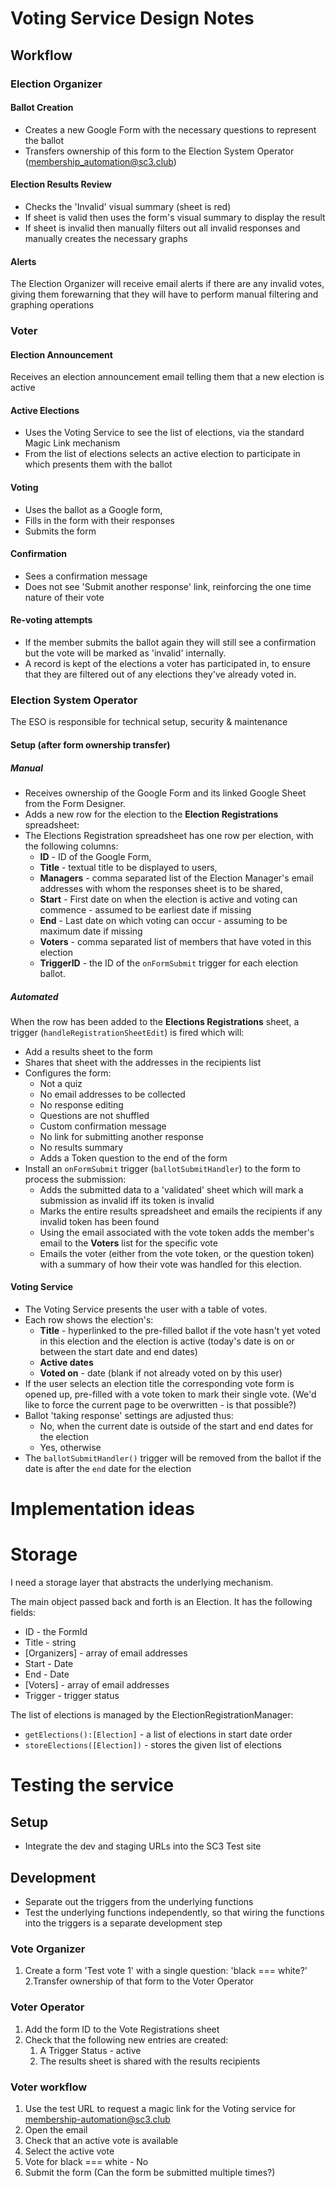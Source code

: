 # Voting Service Design Notes
## Workflow
### Election Organizer
#### Ballot Creation
* Creates a new Google Form with the necessary questions to represent the ballot
* Transfers ownership of this form to the Election System Operator (membership_automation@sc3.club)
#### Election Results Review
* Checks the 'Invalid' visual summary (sheet is red)
* If sheet is valid then uses the form's visual summary to display the result
* If sheet is invalid then manually filters out all invalid responses and manually creates the necessary graphs
#### Alerts
The Election Organizer will receive email alerts if there are any invalid votes, giving them forewarning that they will have to perform manual filtering and graphing operations
### Voter
#### Election Announcement
Receives an election announcement email telling them that a new election is active
#### Active Elections
* Uses the Voting Service to see the list of elections, via the standard Magic Link mechanism
* From the list of elections selects an active election to participate in which presents them with the ballot
#### Voting
* Uses the ballot as a Google form,
* Fills in the form with their responses
* Submits the form
#### Confirmation
* Sees a confirmation message
* Does not see 'Submit another response' link, reinforcing the one time nature of their vote
#### Re-voting attempts
* If the member submits the ballot again they will still see a confirmation but the vote will be marked as 'invalid' internally.
* A record is kept of the elections a voter has participated in, to ensure that they are filtered out of any elections they've already voted in.
### Election System Operator
The ESO is responsible for technical setup, security & maintenance
#### Setup (after form ownership transfer)
##### Manual
* Receives ownership of the Google Form and its linked Google Sheet from the Form Designer.
* Adds a new row for the election to the **Election Registrations** spreadsheet:
* The Elections Registration spreadsheet has one row per election, with the following columns:
  * **ID** - ID of the Google Form,
  * **Title** - textual title to be displayed to users, 
  * **Managers** - comma separated list of the Election Manager's email addresses with whom the responses sheet is to be shared, 
  * **Start** - First date on when the election is active and voting can commence - assumed to be earliest date if missing
  * **End** - Last date on which voting can occur - assuming to be maximum date if missing
  * **Voters** - comma separated list of members that have voted in this election
  * **TriggerID** - the ID of the `onFormSubmit` trigger for each election ballot.
##### Automated
When the row has been added to the **Elections Registrations** sheet, a trigger (`handleRegistrationSheetEdit`) is fired which will:
* Add a results sheet to the form
* Shares that sheet with the addresses in the recipients list
* Configures the form:
  * Not a quiz
  * No email addresses to be collected
  * No response editing
  * Questions are not shuffled
  * Custom confirmation message
  * No link for submitting another response
  * No results summary
  * Adds a Token question to the end of the form
* Install an `onFormSubmit` trigger (`ballotSubmitHandler`) to the form to process the submission:
  * Adds the submitted data to a 'validated' sheet which will mark a submission as invalid iff its token is invalid
  * Marks the entire results spreadsheet and emails the recipients if any invalid token has been found
  * Using the email associated with the vote token adds the member's email to the **Voters** list for the specific vote
  * Emails the voter (either from the vote token, or the question token) with a summary of how their vote was handled for this election.
#### Voting Service
* The Voting Service presents the user with a table of votes.
* Each row shows the election's:
  *  **Title** - hyperlinked to the pre-filled ballot if the vote hasn't yet voted in this election and the election is active (today's date is on or between the start date and end dates)
  *  **Active dates**
  *  **Voted on** - date (blank if not already voted on by this user)
*  If the user selects an election title the corresponding vote form is opened up, pre-filled with a vote token to mark their single vote. (We'd like to force the current page to be overwritten - is that possible?)
*  Ballot 'taking response' settings are adjusted thus:
   *  No, when the current date is outside of the start and end dates for the election
   *  Yes, otherwise
*  The `ballotSubmitHandler()` trigger will be removed from the ballot if the date is after the `end` date for the election
# Implementation ideas
# Storage
I need a storage layer that abstracts the underlying mechanism.

The main object passed back and forth is an Election. It has the following fields:
* ID - the FormId
* Title - string
* [Organizers] - array of email addresses
* Start - Date
* End - Date
* [Voters] - array of email addresses
* Trigger - trigger status

The list of elections is managed by the ElectionRegistrationManager:
* `getElections():[Election]` - a list of elections in start date order
* `storeElections([Election])` - stores the given list of elections

# Testing the service
## Setup
* Integrate the dev and staging URLs into the SC3 Test site
## Development
* Separate out the triggers from the underlying functions
* Test the underlying functions independently, so that wiring the functions into the triggers is a separate development step
### Vote Organizer
1. Create a form 'Test vote 1' with a single question: 'black === white?'
2.Transfer ownership of that form to the Voter Operator
### Voter Operator
1. Add the form ID to the Vote Registrations sheet
2. Check that the following new entries are created:
   1. A Trigger Status - active
   2. The results sheet is shared with the results recipients
### Voter workflow
1. Use the test URL to request a magic link for the Voting service for membership-automation@sc3.club
2. Open the email
3. Check that an active vote is available
4. Select the active vote
5. Vote for black === white - No
6. Submit the form (Can the form be submitted multiple times?)
### 